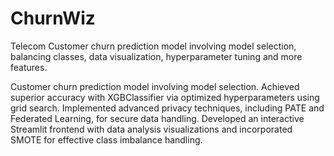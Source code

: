# ChurnWiz
Telecom Customer churn prediction model involving model selection, balancing classes, data visualization, hyperparameter tuning and more features.

Customer churn prediction model involving model selection. Achieved superior accuracy with XGBClassifier via optimized hyperparameters using grid search. Implemented advanced privacy techniques, including PATE and Federated Learning, for secure data handling. Developed an interactive Streamlit frontend with data analysis visualizations and incorporated SMOTE for effective class imbalance handling.
